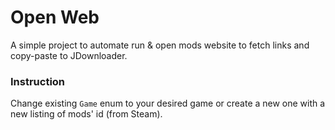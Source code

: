 # Open Web

A simple project to automate run & open mods website to fetch links and copy-paste to JDownloader.

### Instruction

Change existing `Game` enum to your desired game or create a new one with a new listing of mods' id (from Steam).
